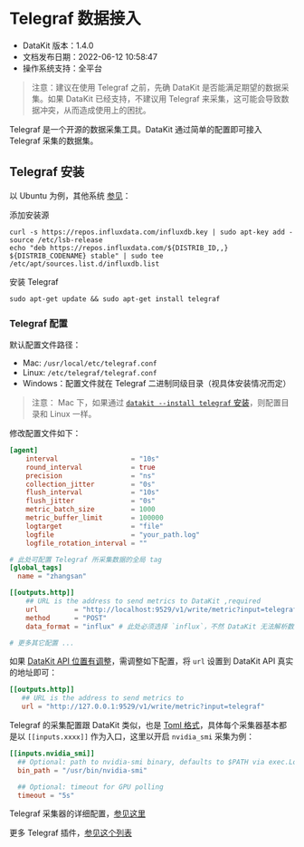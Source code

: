 
# Telegraf 数据接入

- DataKit 版本：1.4.0
- 文档发布日期：2022-06-12 10:58:47
- 操作系统支持：全平台

> 注意：建议在使用 Telegraf 之前，先确 DataKit 是否能满足期望的数据采集。如果 DataKit 已经支持，不建议用 Telegraf 来采集，这可能会导致数据冲突，从而造成使用上的困扰。

Telegraf 是一个开源的数据采集工具。DataKit 通过简单的配置即可接入 Telegraf 采集的数据集。

## Telegraf 安装

以 Ubuntu 为例，其他系统 [参见](https://docs.influxdata.com/telegraf/v1.18/introduction/installation/)：

添加安装源

```shell
curl -s https://repos.influxdata.com/influxdb.key | sudo apt-key add -
source /etc/lsb-release
echo "deb https://repos.influxdata.com/${DISTRIB_ID,,} ${DISTRIB_CODENAME} stable" | sudo tee /etc/apt/sources.list.d/influxdb.list
```

安装 Telegraf

```shell
sudo apt-get update && sudo apt-get install telegraf
```

### Telegraf 配置

默认配置文件路径：

- Mac: `/usr/local/etc/telegraf.conf`
- Linux: `/etc/telegraf/telegraf.conf`
- Windows：配置文件就在 Telegraf 二进制同级目录（视具体安装情况而定）

> 注意： Mac 下，如果通过 [`datakit --install telegraf` 安装](datakit-tools-how-to#df09fa95)，则配置目录和 Linux 一样。

修改配置文件如下：

```toml
[agent]
    interval                  = "10s"
    round_interval            = true
    precision                 = "ns"
    collection_jitter         = "0s"
    flush_interval            = "10s"
    flush_jitter              = "0s"
    metric_batch_size         = 1000
    metric_buffer_limit       = 100000
    logtarget                 = "file"
    logfile                   = "your_path.log"
    logfile_rotation_interval = ""

# 此处可配置 Telegraf 所采集数据的全局 tag
[global_tags]
  name = "zhangsan"

[[outputs.http]]
    ## URL is the address to send metrics to DataKit ,required
    url         = "http://localhost:9529/v1/write/metric?input=telegraf"
    method      = "POST"
    data_format = "influx" # 此处必须选择 `influx`，不然 DataKit 无法解析数据

# 更多其它配置 ...
```

如果 [DataKit API 位置有调整](datakit-conf#db159fbc)，需调整如下配置，将 `url` 设置到 DataKit API 真实的地址即可：

```toml
[[outputs.http]]
   ## URL is the address to send metrics to
   url = "http://127.0.0.1:9529/v1/write/metric?input=telegraf"
```

Telegraf 的采集配置跟 DataKit 类似，也是 [Toml 格式](https://toml.io/cn)，具体每个采集器基本都是以 `[[inputs.xxxx]]` 作为入口，这里以开启 `nvidia_smi` 采集为例：

```toml
[[inputs.nvidia_smi]]
  ## Optional: path to nvidia-smi binary, defaults to $PATH via exec.LookPath
  bin_path = "/usr/bin/nvidia-smi"

  ## Optional: timeout for GPU polling
  timeout = "5s"
```

Telegraf 采集器的详细配置，[参见这里](https://docs.influxdata.com/telegraf)

更多 Telegraf 插件，[参见这个列表](https://github.com/influxdata/telegraf#input-plugins)
